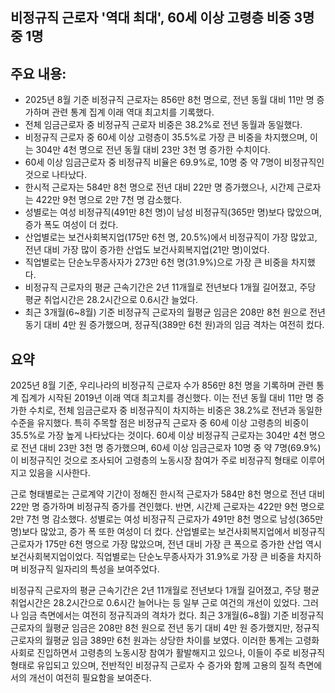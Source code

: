 ## 비정규직 근로자 '역대 최대', 60세 이상 고령층 비중 3명 중 1명

## 주요 내용:
*   2025년 8월 기준 비정규직 근로자는 856만 8천 명으로, 전년 동월 대비 11만 명 증가하며 관련 통계 집계 이래 역대 최고치를 기록했다.
*   전체 임금근로자 중 비정규직 근로자 비중은 38.2%로 전년 동월과 동일했다.
*   비정규직 근로자 중 60세 이상 고령층이 35.5%로 가장 큰 비중을 차지했으며, 이는 304만 4천 명으로 전년 동월 대비 23만 3천 명 증가한 수치이다.
*   60세 이상 임금근로자 중 비정규직 비율은 69.9%로, 10명 중 약 7명이 비정규직인 것으로 나타났다.
*   한시적 근로자는 584만 8천 명으로 전년 대비 22만 명 증가했으나, 시간제 근로자는 422만 9천 명으로 2만 7천 명 감소했다.
*   성별로는 여성 비정규직(491만 8천 명)이 남성 비정규직(365만 명)보다 많았으며, 증가 폭도 여성이 더 컸다.
*   산업별로는 보건사회복지업(175만 6천 명, 20.5%)에서 비정규직이 가장 많았고, 전년 대비 가장 많이 증가한 산업도 보건사회복지업(21만 명)이었다.
*   직업별로는 단순노무종사자가 273만 6천 명(31.9%)으로 가장 큰 비중을 차지했다.
*   비정규직 근로자의 평균 근속기간은 2년 11개월로 전년보다 1개월 길어졌고, 주당 평균 취업시간은 28.2시간으로 0.6시간 늘었다.
*   최근 3개월(6~8월) 기준 비정규직 근로자의 월평균 임금은 208만 8천 원으로 전년 동기 대비 4만 원 증가했으며, 정규직(389만 6천 원)과의 임금 격차는 여전히 컸다.

## 요약

2025년 8월 기준, 우리나라의 비정규직 근로자 수가 856만 8천 명을 기록하며 관련 통계 집계가 시작된 2019년 이래 역대 최고치를 경신했다. 이는 전년 동월 대비 11만 명 증가한 수치로, 전체 임금근로자 중 비정규직이 차지하는 비중은 38.2%로 전년과 동일한 수준을 유지했다. 특히 주목할 점은 비정규직 근로자 중 60세 이상 고령층의 비중이 35.5%로 가장 높게 나타났다는 것이다. 60세 이상 비정규직 근로자는 304만 4천 명으로 전년 대비 23만 3천 명 증가했으며, 60세 이상 임금근로자 10명 중 약 7명(69.9%)이 비정규직인 것으로 조사되어 고령층의 노동시장 참여가 주로 비정규직 형태로 이루어지고 있음을 시사한다.

근로 형태별로는 근로계약 기간이 정해진 한시적 근로자가 584만 8천 명으로 전년 대비 22만 명 증가하며 비정규직 증가를 견인했다. 반면, 시간제 근로자는 422만 9천 명으로 2만 7천 명 감소했다. 성별로는 여성 비정규직 근로자가 491만 8천 명으로 남성(365만 명)보다 많았고, 증가 폭 또한 여성이 더 컸다. 산업별로는 보건사회복지업에서 비정규직 근로자가 175만 6천 명으로 가장 많았으며, 전년 대비 가장 큰 폭으로 증가한 산업 역시 보건사회복지업이었다. 직업별로는 단순노무종사자가 31.9%로 가장 큰 비중을 차지하며 비정규직 일자리의 특성을 보여주었다.

비정규직 근로자의 평균 근속기간은 2년 11개월로 전년보다 1개월 길어졌고, 주당 평균 취업시간은 28.2시간으로 0.6시간 늘어나는 등 일부 근로 여건의 개선이 있었다. 그러나 임금 측면에서는 여전히 정규직과의 격차가 컸다. 최근 3개월(6~8월) 기준 비정규직 근로자의 월평균 임금은 208만 8천 원으로 전년 동기 대비 4만 원 증가했지만, 정규직 근로자의 월평균 임금 389만 6천 원과는 상당한 차이를 보였다. 이러한 통계는 고령화 사회로 진입하면서 고령층의 노동시장 참여가 활발해지고 있으나, 이들이 주로 비정규직 형태로 유입되고 있으며, 전반적인 비정규직 근로자 수 증가와 함께 고용의 질적 측면에서의 개선이 여전히 필요함을 보여준다.